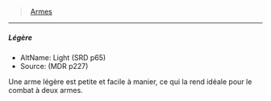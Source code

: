 ﻿---
!GenericItem
Name: Légère
AltName: Light (SRD p65)
Source: (MDR p227)
Id: weapons_hd.md#légère
ParentLink: weapons_hd.md#armes
ParentName: Armes
NameLevel: 5
Attributes:
  Name: Légère
  Markdown: >+
    ##### <!--Name-->Légère<!--/Name-->


    - AltName: <!--AltName-->Light (SRD p65)<!--/AltName-->

    - Source: <!--Source-->(MDR p227)<!--/Source-->


    Une arme légère est petite et facile à manier, ce qui la rend idéale pour le combat à deux armes.

  AltName: Light (SRD p65)
  Source: (MDR p227)
AttributesDictionary: >+
  Name: Légère

  Markdown: >+

    ##### <!--Name-->Légère<!--/Name-->





    - AltName: <!--AltName-->Light (SRD p65)<!--/AltName-->



    - Source: <!--Source-->(MDR p227)<!--/Source-->





    Une arme légère est petite et facile à manier, ce qui la rend idéale pour le combat à deux armes.



  AltName: Light (SRD p65)

  Source: (MDR p227)

---
> [Armes](hd_weapons.md)

---

##### Légère

- AltName: Light (SRD p65)
- Source: (MDR p227)

Une arme légère est petite et facile à manier, ce qui la rend idéale pour le combat à deux armes.

